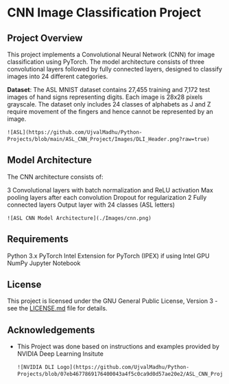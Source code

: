 # CNN Image Classification Project
## Project Overview
This project implements a Convolutional Neural Network (CNN) for image classification using PyTorch. The model architecture consists of three convolutional layers followed by fully connected layers, designed to classify images into 24 different categories.

**Dataset**: The ASL MNIST dataset contains 27,455 training and 7,172 test images of hand signs representing digits. Each image is 28x28 pixels grayscale. The dataset only includes 24 classes of alphabets as J and Z require movement of the fingers and hence cannot be represented by an image.



    ![ASL](https://github.com/UjvalMadhu/Python-Projects/blob/main/ASL_CNN_Project/Images/DLI_Header.png?raw=true)



## Model Architecture

The CNN architecture consists of:

3 Convolutional layers with batch normalization and ReLU activation
Max pooling layers after each convolution
Dropout for regularization
2 Fully connected layers
Output layer with 24 classes (ASL letters)



    ![ASL CNN Model Architecture](./Images/cnn.png)



## Requirements

Python 3.x
PyTorch
Intel Extension for PyTorch (IPEX) if using Intel GPU
NumPy
Jupyter Notebook

## License

This project is licensed under the GNU General Public License, Version 3 - see the [LICENSE.md](../LICENSE.md) file for details.


## Acknowledgements
- This Project was done based on instructions and examples provided by NVIDIA Deep Learning Insitute



      ![NVIDIA DLI Logo](https://github.com/UjvalMadhu/Python-Projects/blob/07eb4677869176400043a4f5c0ca9d0d57ae20e2/ASL_CNN_Project/Images/DLI_Header.png)



